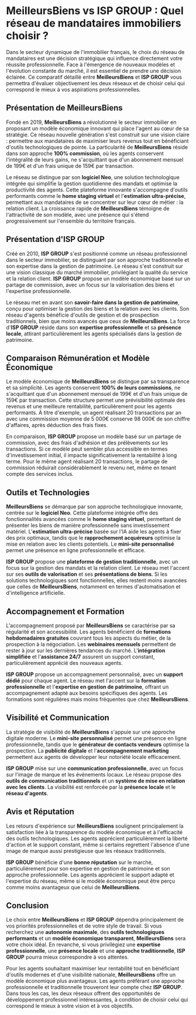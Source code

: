 # MeilleursBiens vs ISP GROUP : Quel réseau de mandataires immobiliers choisir ?

Dans le secteur dynamique de l'immobilier français, le choix du réseau de mandataires est une décision stratégique qui influence directement votre réussite professionnelle. Face à l'émergence de nouveaux modèles et l'évolution constante du marché, il est essentiel de prendre une décision éclairée. Ce comparatif détaillé entre **MeilleursBiens** et **ISP GROUP** vous permettra d'évaluer objectivement les deux réseaux et de choisir celui qui correspond le mieux à vos aspirations professionnelles.

## Présentation de MeilleursBiens

Fondé en 2019, **MeilleursBiens** a révolutionné le secteur immobilier en proposant un modèle économique innovant qui place l'agent au cœur de sa stratégie. Ce réseau nouvelle génération s'est construit sur une vision claire : permettre aux mandataires de maximiser leurs revenus tout en bénéficiant d'outils technologiques de pointe. La particularité de **MeilleursBiens** réside dans son approche **100% commission**, où les agents conservent l'intégralité de leurs gains, ne s'acquittant que d'un abonnement mensuel de 199€ et d'un frais unique de 159€ par transaction.

Le réseau se distingue par son **logiciel Neo**, une solution technologique intégrée qui simplifie la gestion quotidienne des mandats et optimise la productivité des agents. Cette plateforme innovante s'accompagne d'outils performants comme le **home staging virtuel** et l'**estimation ultra-précise**, permettant aux mandataires de se concentrer sur leur cœur de métier : la relation client. La croissance rapide de **MeilleursBiens** témoigne de l'attractivité de son modèle, avec une présence qui s'étend progressivement sur l'ensemble du territoire français.

## Présentation d'ISP GROUP

Créé en 2010, **ISP GROUP** s'est positionné comme un réseau professionnel dans le secteur immobilier, se distinguant par son approche traditionnelle et son expertise dans la gestion de patrimoine. Le réseau s'est construit sur une vision classique du marché immobilier, privilégiant la qualité du service et la relation client. **ISP GROUP** propose un modèle économique basé sur un partage de commission, avec un focus sur la valorisation des biens et l'expertise professionnelle.

Le réseau met en avant son **savoir-faire dans la gestion de patrimoine**, conçu pour optimiser la gestion des biens et la relation avec les clients. Son réseau d'agents bénéficie d'outils de gestion et de prospection traditionnels, bien que moins avancés que ceux de **MeilleursBiens**. La force d'**ISP GROUP** réside dans son **expertise professionnelle** et sa **présence locale**, attirant particulièrement les agents spécialisés dans la gestion de patrimoine.

## Comparaison Rémunération et Modèle Économique

Le modèle économique de **MeilleursBiens** se distingue par sa transparence et sa simplicité. Les agents conservent **100% de leurs commissions**, ne s'acquittant que d'un abonnement mensuel de 199€ et d'un frais unique de 159€ par transaction. Cette structure permet une prévisibilité optimale des revenus et une meilleure rentabilité, particulièrement pour les agents performants. À titre d'exemple, un agent réalisant 20 transactions par an avec une commission moyenne de 5 000€ conserve 98 000€ de son chiffre d'affaires, après déduction des frais fixes.

En comparaison, **ISP GROUP** propose un modèle basé sur un partage de commission, avec des frais d'adhésion et des prélèvements sur les transactions. Si ce modèle peut sembler plus accessible en termes d'investissement initial, il impacte significativement la rentabilité à long terme. Pour le même agent réalisant 20 transactions, le partage de commission réduirait considérablement le revenu net, même en tenant compte des services inclus.

## Outils et Technologies

**MeilleursBiens** se démarque par son approche technologique innovante, centrée sur le **logiciel Neo**. Cette plateforme intégrée offre des fonctionnalités avancées comme le **home staging virtuel**, permettant de présenter les biens de manière professionnelle sans investissement matériel. L'**estimation ultra-précise** basée sur l'IA aide les agents à fixer des prix optimaux, tandis que le **rapprochement acquéreurs** optimise la mise en relation avec les clients potentiels. Le **mini-site personnalisé** permet une présence en ligne professionnelle et efficace.

**ISP GROUP** propose une **plateforme de gestion traditionnelle**, avec un focus sur la gestion des mandats et la relation client. Le réseau met l'accent sur ses **outils de valorisation** et ses **présentations de biens**. Si les solutions technologiques sont fonctionnelles, elles restent moins avancées que celles de **MeilleursBiens**, notamment en termes d'automatisation et d'intelligence artificielle.

## Accompagnement et Formation

L'accompagnement proposé par **MeilleursBiens** se caractérise par sa régularité et son accessibilité. Les agents bénéficient de **formations hebdomadaires gratuites** couvrant tous les aspects du métier, de la prospection à la négociation. Les **webinaires mensuels** permettent de rester à jour sur les dernières tendances du marché. L'**intégration simplifiée** et l'**assistance 24/7** assurent un support constant, particulièrement apprécié des nouveaux agents.

**ISP GROUP** propose un accompagnement personnalisé, avec un **support dédié** pour chaque agent. Le réseau met l'accent sur la **formation professionnelle** et l'**expertise en gestion de patrimoine**, offrant un accompagnement adapté aux besoins spécifiques des agents. Les formations sont régulières mais moins fréquentes que chez **MeilleursBiens**.

## Visibilité et Communication

La stratégie de visibilité de **MeilleursBiens** s'appuie sur une approche digitale moderne. Le **mini-site personnalisé** permet une présence en ligne professionnelle, tandis que le **générateur de contacts vendeurs** optimise la prospection. La **publicité digitale** et l'**accompagnement marketing** permettent aux agents de développer leur notoriété locale efficacement.

**ISP GROUP** mise sur une **communication professionnelle**, avec un focus sur l'image de marque et les événements locaux. Le réseau propose des **outils de communication traditionnels** et un **système de mise en relation avec les clients**. La visibilité est renforcée par la **présence locale** et le **réseau d'agents**.

## Avis et Réputation

Les retours d'expérience sur **MeilleursBiens** soulignent principalement la satisfaction liée à la transparence du modèle économique et à l'efficacité des outils technologiques. Les agents apprécient particulièrement la liberté d'action et le support constant, même si certains regrettent l'absence d'une image de marque aussi prestigieuse que les réseaux traditionnels.

**ISP GROUP** bénéficie d'une **bonne réputation** sur le marché, particulièrement pour son expertise en gestion de patrimoine et son approche professionnelle. Les agents apprécient le support adapté et l'expertise du réseau, même si le modèle économique peut être perçu comme moins avantageux que celui de **MeilleursBiens**.

## Conclusion

Le choix entre **MeilleursBiens** et **ISP GROUP** dépendra principalement de vos priorités professionnelles et de votre style de travail. Si vous recherchez une **autonomie maximale**, des **outils technologiques performants** et un **modèle économique transparent**, **MeilleursBiens** sera votre choix idéal. En revanche, si vous privilégiez une **expertise professionnelle**, une **présence locale** et une **approche traditionnelle**, **ISP GROUP** pourra mieux correspondre à vos attentes.

Pour les agents souhaitant maximiser leur rentabilité tout en bénéficiant d'outils modernes et d'une visibilité nationale, **MeilleursBiens** offre un modèle économique plus avantageux. Les agents préférant une approche professionnelle et traditionnelle trouveront leur compte chez **ISP GROUP**. Dans tous les cas, les deux réseaux offrent des opportunités de développement professionnel intéressantes, à condition de choisir celui qui correspond le mieux à votre vision et à vos objectifs.
